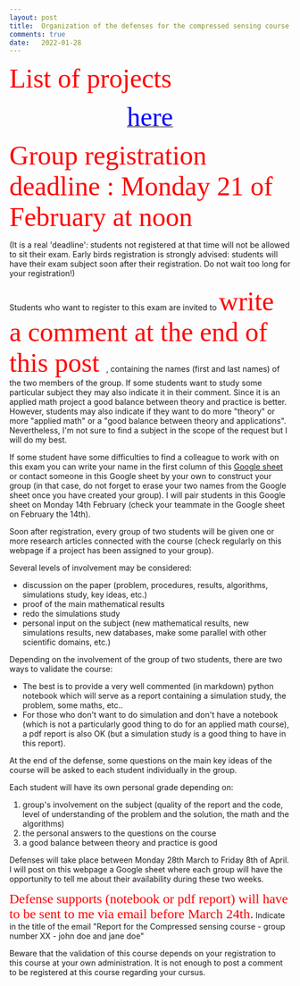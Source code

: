 ```yaml
---
layout: post
title:  Organization of the defenses for the compressed sensing course -- year 2022.
comments: true
date:   2022-01-28
---
```

 <!--  <font face="verdana" size='8' color='red'> Planning des soutenances</font>  -->

 <!-- [<center><font face="verdana" size='8' color='blue'> ici </font></center>](/assets/planning_soutenance_cs_19_20.pdf) -->
 


 <font face="verdana" size='8' color='red'> List of projects </font> 

[<center><font face="verdana" size='8' color='blue'> here </font></center>](/assets/liste_projets_21_22.pdf)


<font face="verdana" size='8' color='red'> Group registration deadline : Monday 21 of February at noon</font>

<!-- We now have to organize the defenses of the projects. Please first check your group number [here](/assets/organisation_soutenance_cs_20_21_1.pdf). Then, fill the following table with your availability. Each slot is 30 minutes long. Check the availability of your teammate before filling the table.

<font face="verdana" size='8' color='red'> Schedule of the project defense</font> 
[<center><font face="verdana" size='8' color='blue'> here </font></center>](https://docs.google.com/spreadsheets/d/1DoX1R7PkILbzTvW7tUvA6NYKQHE0zi37aMiIbbAko2A/edit?usp=sharing) -->
<!-- 
<font face="verdana" size='8' color='red'> Schedule of the defenses is now available </font> 
[<center><font face="verdana" size='8' color='blue'> here </font></center>](/assets/planning_soutenance_cs_20_21.pdf) -->



(It is a real 'deadline': students not registered at that time will not be allowed to sit their exam. Early birds registration is strongly advised: students will have their exam subject soon after their registration. Do not wait too long for your registration!)

Students who want to register to this exam are invited to <font face="verdana" size='8' color='red'> write a comment at the end of this post </font>, containing the names (first and last names) of the two members of the group. If some students want to study some particular subject they may also indicate it in their comment. Since it is an applied math project a good balance between theory and practice is better. However, students may also indicate if they want to do more "theory" or more "applied math" or a "good balance between theory and applications". Nevertheless, I'm not sure to find a subject in the scope of the request but I will do my best. 

If some student have some difficulties to find a colleague to work with on this exam you can write your name in the first column of this [Google sheet](https://docs.google.com/spreadsheets/d/1kKdArXOpqIXzLfURuOK65Jcb8moGKbrVvlx9M7l_2E4/edit?usp=sharing) or contact someone in this Google sheet by your own to construct your group (in that case,  do not forget to erase your two names from the Google sheet once you have created your group). I will pair students in this Google sheet on Monday 14th February (check your teammate in the Google sheet on February the 14th).


Soon after registration, every group of two students will be given one or more research articles connected with the course (check regularly on this webpage if a project has been assigned to your group). 

Several levels of involvement may be considered:

* discussion on the paper (problem, procedures, results, algorithms, simulations study, key ideas, etc.)
* proof of the main mathematical results
* redo the simulations study
* personal input on the subject (new mathematical results, new simulations results, new databases, make some parallel with other scientific domains, etc.)

Depending on the involvement of the group of two students, there are two ways to validate the course:

* The best is to provide a very well commented (in markdown) python notebook which will serve as a report containing a simulation study, the problem, some maths, etc..
* For those who don't want to do simulation and don't have a notebook (which is not a particularly good thing to do for an applied math course), a pdf report is also OK (but a simulation study is a good thing to have in this report).

At the end of the defense, some questions on the main key ideas of the course will be asked to each student individually in the group.

Each student will have its own personal grade depending on:
1. group's involvement on the subject (quality of the report and the code, level of understanding of the problem and the solution, the math and the algorithms)
2. the personal answers to the questions on the course
3. a good balance between theory and practice is good



Defenses will take place between Monday 28th March to Friday 8th of April. I will post on this webpage a Google sheet where each group will have the opportunity to tell me about their availability during these two weeks.

<font face="verdana" size='5' color='red'>Defense supports (notebook or pdf report) will have to be sent to me via email before March 24th.</font> Indicate in the title of the email "Report for the Compressed sensing course - group number XX - john doe and jane doe" 

Beware that the validation of this course depends on your registration to this course at your own administration. It is not enough to post a comment to be registered at this course regarding your cursus.




 